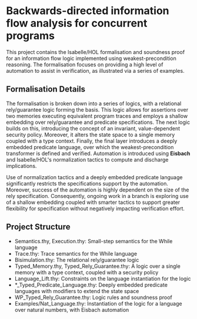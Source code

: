 # Backwards-directed information flow analysis for concurrent programs

This project contains the Isabelle/HOL formalisation and soundness proof for an information flow logic implemented using weakest-precondition reasoning. 
The formalisation focuses on providing a high level of automation to assist in verification, as illustrated via a series of examples.

## Formalisation Details

The formalisation is broken down into a series of logics, with a relational rely/guarantee logic forming the basis.
This logic allows for assertions over two memories executing equivalent program traces and employs a shallow embedding over rely/guarantee and predicate specifications.
The next logic builds on this, introducing the concept of an invariant, value-dependent security policy.
Moreover, it alters the state space to a single memory coupled with a type context.
Finally, the final layer introduces a deeply embedded predicate language, over which the weakest-precondition transformer is defined and verified.
Automation is introduced using **Eisbach** and Isabelle/HOL's normalization tactics to compute and discharge implications.

Use of normalization tactics and a deeply embedded predicate language significantly restricts the specifications support by the automation.
Moreover, success of the automation is highly dependent on the size of the rely specification.
Consequently, ongoing work in a branch is exploring use of a shallow embedding coupled with smarter tactics to support
greater flexibility for specification without negatively impacting verification effort.

## Project Structure  
* Semantics.thy, Execution.thy: Small-step semantics for the While language
* Trace.thy: Trace semantics for the While language
* Bisimulation.thy: The relational rely/guarantee logic
* Typed_Memory.thy, Typed_Rely_Guarantee.thy: A logic over a single memory with a type context, coupled with a security policy
* Language_Lift.thy: Constraints on the language instantiation for the logic
* \*\_Typed_Predicate_Language.thy: Deeply embedded predicate languages with modifiers to extend the state space
* WP_Typed_Rely_Guarantee.thy: Logic rules and soundness proof
* Examples/Nat_Language.thy: Instantiation of the logic for a language over natural numbers, with Eisbach automation
